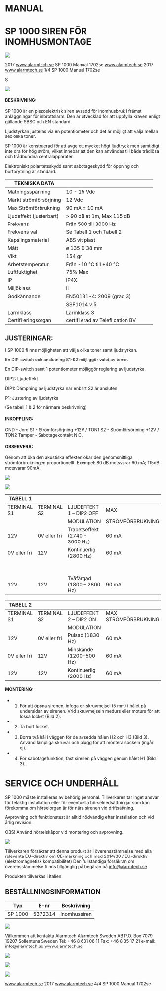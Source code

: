 # MANUAL

# SP 1000 SIREN FÖR INOMHUSMONTAGE

![](_page_0_Picture_2.jpeg)

2017 www.alarmtech.se SP 1000 Manual 1702se www.alarmtech.se 2017 www.alarmtech.se 1/4 SP 1000 Manual 1702se

S

![](_page_1_Picture_0.jpeg)

#### BESKRIVNING:

SP 1000 är en piezoelektrisk siren avsedd för inomhusbruk i främst anläggningar för inbrottslarm. Den är utvecklad för att uppfylla kraven enligt gällande SBSC och EN standard.

Ljudstyrkan justeras via en potentiometer och det är möjligt att välja mellan sex olika toner.

SP 1000 är konstruerad för att avge ett mycket högt ljudtryck men samtidigt inte dra för hög ström, vilket innebär att den kan användas till både trådlösa och trådbundna centralapparater.

Elektroniskt polaritetsskydd samt sabotageskydd för öppning och bortbrytning är standard.

| TEKNISKA DATA           |                                  |  |  |  |
|-------------------------|----------------------------------|--|--|--|
| Matningsspänning        | 10 - 15 Vdc                      |  |  |  |
| Märkt strömförsörjning  | 12 Vdc                           |  |  |  |
| Max Strömförbrukning    | 90 mA ± 10 mA                    |  |  |  |
| Ljudeffekt (justerbart) | > 90 dB at 1m, Max 115 dB        |  |  |  |
| Frekvens                | Från 500 till 3000 Hz            |  |  |  |
| Frekvens val            | Se Tabell 1 och Tabell 2         |  |  |  |
| Kapslingsmaterial       | ABS vit plast                    |  |  |  |
| Mått                    | ø 135 D 38 mm                    |  |  |  |
| Vikt                    | 154 gr                           |  |  |  |
| Arbetstemperatur        | Från -10 °C till +40 °C          |  |  |  |
| Luftfuktighet           | 75% Max                          |  |  |  |
| IP                      | IP4X                             |  |  |  |
| Miljöklass              | II                               |  |  |  |
| Godkännande             | EN50131-4: 2009 (grad 3)         |  |  |  |
|                         | SSF1014 v.5                      |  |  |  |
| Larmklass               | Larmklass 3                      |  |  |  |
| Certifi eringsorgan     | certifi erad av Telefi cation BV |  |  |  |

## JUSTERINGAR:

I SP 1000 fi nns möjligheten att välja olika toner samt ljudstyrkan.

En DIP-switch och anslutning S1-S2 möjliggör valet av toner.

En DIP-switch samt 1 potentiometer möjliggör reglering av ljudstyrka.

DIP2: Ljudeffekt

DIP1: Dämpning av ljudstyrka när enbart S2 är ansluten

P1: Justering av ljudstyrka

(Se tabell 1 & 2 för närmare beskrivning)

#### INKOPPLING:

GND - Jord S1 - Strömförsörjning +12V / TON1 S2 - Strömförsörjning +12V / TON2 Tamper - Sabotagekontakt N.C.

#### OBSERVERA:

Genom att öka den akustiska effekten ökar den genomsnittliga strömförbrukningen proportionellt. Exempel: 80 dB motsvarar 60 mA; 115dB motsvarar 90mA.

![](_page_1_Figure_19.jpeg)

![](_page_2_Picture_0.jpeg)

| TABELL 1     |                |                                |                  |                       |  |  |
|--------------|----------------|--------------------------------|------------------|-----------------------|--|--|
| TERMINAL S1  | TERMINAL<br>S2 | LJUDEFFEKT 1 – DIP2 OFF        | MAX              | MAX LJUDSTYRKA        |  |  |
|              |                | MODULATION                     | STRÖMFÖRBRUKNING |                       |  |  |
| 12V          | 0V eller fri   | Trapetseffekt (2740 - 3000 Hz) | 60 mA            | 115 dBA               |  |  |
| 0V eller fri | 12V            | Kontinuerlig (2800 Hz)         | 60 mA            | 115 dBA               |  |  |
|              |                |                                |                  | (90 dBA med DIP 1 ON) |  |  |
| 12V          | 12V            | Tvåfärgad (1800 – 2800 Hz)     | 90 mA            | 110 dBA               |  |  |

| TABELL 2     |                |                         |                         |                                  |  |  |
|--------------|----------------|-------------------------|-------------------------|----------------------------------|--|--|
| TERMINAL S1  | TERMINAL<br>S2 | LJUDEFFEKT 2 – DIP2 ON  | MAX<br>STRÖMFÖRBRUKNING | MAX LJUDSTYRKA                   |  |  |
|              |                | MODULATION              |                         |                                  |  |  |
| 12V          | 0V eller fri   | Pulsad (1830 Hz)        | 60 mA                   | 100 dBA                          |  |  |
| 0V eller fri | 12V            | Minskande (1200-500 Hz) | 60 mA                   | 115 dBA<br>(92 dBA med DIP 1 ON) |  |  |
| 12V          | 12V            | Kontinuerlig (2800 Hz)  | 60 mA                   | 115 dBA                          |  |  |

#### MONTERING:

- 1. För att öppna sirenen, infoga en skruvmejsel (5 mm) i hålet på undersidan av sirenen. Vrid skruvmejseln medurs eller moturs för att lossa locket (Bild 2).
- 2. Ta bort locket.
- 3. Borra två hål i väggen för de avsedda hålen H2 och H3 (Bild 3). Använd lämpliga skruvar och plugg för att montera sockeln (ingår ej).
- 4. För sabotagefunktion, fäst sirenen på väggen genom hålet H1 (Bild 3)..

# SERVICE OCH UNDERHÅLL

SP 1000 måste installeras av behörig personal. Tillverkaren tar inget ansvar för felaktig installation eller för eventuella hörselnedsättningar som kan förekomma om hörselorgan är för nära sirenen vid driftsättning.

Avprovning och funktionstest är alltid nödvändig efter installation och vid årlig revision.

OBS! Använd hörselskåpor vid montering och avprovning.

![](_page_2_Figure_12.jpeg)

Tillverkaren försäkrar att denna produkt är i överensstämmelse med alla relevanta EU-direktiv om CE-märkning och med 2014/30 / EU-direktiv (elektromagnetisk kompatibilitet) Den fullständiga försäkran om överensstämmelse fi nns tillgänglig på begäran på info@alarmtech.se

Produkten tillverkas i Italien.

## BESTÄLLNINGSINFORMATION

| Typ     | E-nr    | Beskrivning  |
|---------|---------|--------------|
| SP 1000 | 5372314 | Inomhussiren |

![](_page_3_Picture_4.jpeg)

Välkommen att kontakta Alarmtech Alarmtech Sweden AB P.O. Box 7079 19207 Sollentuna Sweden Tel: +46 8 631 06 11 Fax: +46 8 35 17 21 e-mail: info@alarmtech.se www.alarmtech.se

![](_page_3_Picture_6.jpeg)

![](_page_3_Picture_7.jpeg)

![](_page_3_Picture_11.jpeg)

www.alarmtech.se 2017 www.alarmtech.se 4/4 SP 1000 Manual 1702se